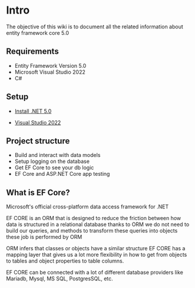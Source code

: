 # Intro

The objective of this wiki is to document all the related information about entity framework core 5.0 

## Requirements

* Entity Framework Version 5.0
* Microsoft Visual Studio 2022
* C#

## Setup

* [Install .NET 5.0](https://dotnet.microsoft.com/en-us/download/dotnet/5.0)

* [Visual Studio 2022](https://visualstudio.microsoft.com/vs)

## Project structure

* Build and interact with data models
* Setup logging on the database
* Get EF Core to see your db logic
* EF Core and ASP.NET Core app testing

## What is EF Core?

Microsoft's official cross-platform data access framework for .NET

EF CORE is an ORM that is designed to reduce the friction between how data is structured in a relational database thanks to ORM we do not need to build our queries, and methods to transform these queries into objects these job is performed by ORM

ORM infers that classes or objects have a similar structure EF CORE has a mapping layer that gives us a lot more flexibility in how to get from objects to tables and object properties to table columns.

EF CORE can be connected with a lot of different database providers like Mariadb, Mysql, MS SQL, PostgresSQL, etc. 
